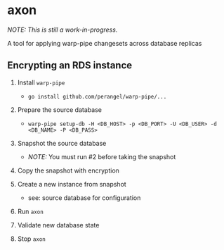 # axon

_NOTE: This is still a work-in-progress._

A tool for applying warp-pipe changesets across database replicas

## Encrypting an RDS instance

1. Install `warp-pipe`
    - `go install github.com/perangel/warp-pipe/...`

2. Prepare the source database
    - `warp-pipe setup-db -H <DB_HOST> -p <DB_PORT> -U <DB_USER> -d <DB_NAME> -P <DB_PASS>`

3. Snapshot the source database
    - *NOTE:* You must run #2 before taking the snapshot

4. Copy the snapshot with encryption

5. Create a new instance from snapshot
    - see: source database for configuration

6. Run `axon`

7. Validate new database state

8. Stop `axon`
